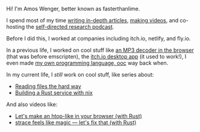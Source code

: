 Hi! I'm Amos Wenger, better known as fasterthanlime.

I spend most of my time [writing in-depth articles](https://fasterthanli.me), [making videos](https://youtube.com/@fasterthanlime),
and co-hosting the [self-directed research podcast](https://sdr-podcast.com).

Before I did this, I worked at companies including itch.io, netlify, and fly.io.

In a previous life, I worked on cool stuff like [an MP3 decoder in the
browser](https://github.com/audiocogs/jsmad) (that was before emscripten), the
[itch.io desktop app](https://itch.io/app) (it used to work!), I even made [my
own programming language, ooc](https://github.com/ooc-lang/rock) way back when.

In my current life, I _still_ work on cool stuff, like series about:

  * [Reading files the hard way](https://fasterthanli.me/series/reading-files-the-hard-way)
  * [Building a Rust service with nix](https://fasterthanli.me/series/building-a-rust-service-with-nix)

And also videos like:

  * [Let's make an htop-like in your browser (with Rust)](https://www.youtube.com/watch?v=c_5Jy_AVDaM)
  * [strace feels like magic — let's fix that (with Rust)](https://www.youtube.com/watch?v=engduNoI6DE)

